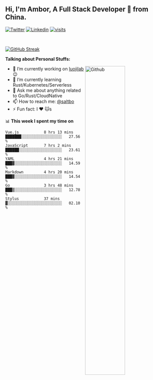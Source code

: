 ## Hi, I'm Ambor, A Full Stack Developer 🚀 from China.

[![Twitter](https://img.shields.io/badge/-saltbo-1ca0f1?style=flat&logo=twitter&logoColor=white)](https://twitter.com/rdsaltbo)
[![Linkedin](https://img.shields.io/badge/-saltbo-blue?style=flat&logo=Linkedin&logoColor=white)](https://www.linkedin.com/in/saltbo/)
[![visits](https://visitor.vercel.app/page/saltbo?color=light-green)](https://github.com/saltbo/)

&nbsp;  

[![GitHub Streak](http://github-readme-streak-stats.herokuapp.com?user=saltbo&hide_border=true&date_format=M%20j%5B%2C%20Y%5D)](https://git.io/streak-stats)

**Talking about Personal Stuffs:**
<!-- Any image aligned to the right. Beware the width  -->
<img width="50%" align="right" alt="Github" src="https://raw.githubusercontent.com/saltbo/saltbo/master/images/git-header.svg" />

- 🔭 I’m currently working on [luojilab](https://github.com/luojilab) :wink:
- 🌱 I’m currently learning Rust/Kubernetes/Serverless
- 💬 Ask me about anything related to Go/Rust/CloudNative
- 📫 How to reach me: [@saltbo](https://twitter.com/rdsaltbo)
- ⚡ Fun fact: I :heart: :cat:s


📊 **This week I spent my time on**
<!--START_SECTION:waka-->

```text
Vue.js           8 hrs 13 mins   ███████░░░░░░░░░░░░░░░░░░   27.56 %
JavaScript       7 hrs 2 mins    ██████░░░░░░░░░░░░░░░░░░░   23.61 %
YAML             4 hrs 21 mins   ███▓░░░░░░░░░░░░░░░░░░░░░   14.59 %
Markdown         4 hrs 20 mins   ███▓░░░░░░░░░░░░░░░░░░░░░   14.54 %
Go               3 hrs 48 mins   ███▒░░░░░░░░░░░░░░░░░░░░░   12.78 %
Stylus           37 mins         ▓░░░░░░░░░░░░░░░░░░░░░░░░   02.10 %
```

<!--END_SECTION:waka-->
